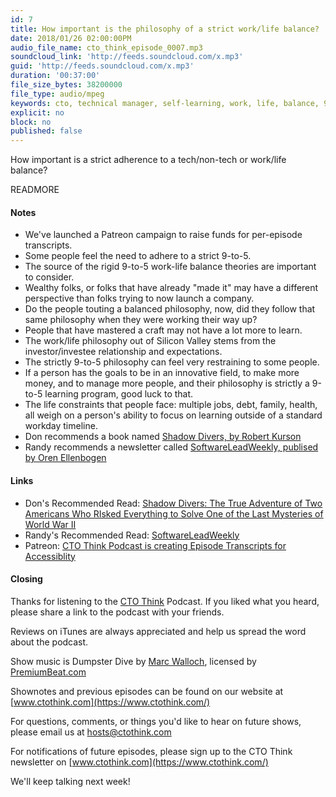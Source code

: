 ```yaml
---
id: 7
title: How important is the philosophy of a strict work/life balance?
date: 2018/01/26 02:00:00PM
audio_file_name: cto_think_episode_0007.mp3
soundcloud_link: 'http://feeds.soundcloud.com/x.mp3'
guid: 'http://feeds.soundcloud.com/x.mp3'
duration: '00:37:00'
file_size_bytes: 38200000
file_type: audio/mpeg
keywords: cto, technical manager, self-learning, work, life, balance, 9-to-5
explicit: no
block: no
published: false
---
```


How important is a strict adherence to a tech/non-tech or work/life balance?

READMORE

#### Notes

* We've launched a Patreon campaign to raise funds for per-episode transcripts.
* Some people feel the need to adhere to a strict 9-to-5.
* The source of the rigid 9-to-5 work-life balance theories are important to consider.
* Wealthy folks, or folks that have already "made it" may have a different perspective than folks trying to now launch a company.
* Do the people touting a balanced philosophy, now, did they follow that same philosophy when they were working their way up?
* People that have mastered a craft may not have a lot more to learn.
* The work/life philosophy out of Silicon Valley stems from the investor/investee relationship and expectations.
* The strictly 9-to-5 philosophy can feel very restraining to some people.
* If a person has the goals to be in an innovative field, to make more money, and to manage more people, and their philosophy is strictly a 9-to-5 learning program, good luck to that.
* The life constraints that people face: multiple jobs, debt, family, health, all weigh on a person's ability to focus on learning outside of a standard workday timeline.
* Don recommends a book named [Shadow Divers, by Robert Kurson]("https://www.amazon.com/gp/product/0739320831/ref=as_li_tl?ie=UTF8&camp=1789&creative=9325&creativeASIN=0739320831&linkCode=as2&tag=allaboardapps-20&linkId=7e895f36f4a157b186fc9d0f506cddd3")
* Randy recommends a newsletter called [SoftwareLeadWeekly, publised by Oren Ellenbogen](https://www.softwareleadweekly.com)

#### Links

* Don's Recommended Read: [Shadow Divers: The True Adventure of Two Americans Who RIsked Everything to Solve One of the Last Mysteries of World War II]("https://www.amazon.com/gp/product/0739320831/ref=as_li_tl?ie=UTF8&camp=1789&creative=9325&creativeASIN=0739320831&linkCode=as2&tag=allaboardapps-20&linkId=7e895f36f4a157b186fc9d0f506cddd3")
* Randy's Recommended Read: [SoftwareLeadWeekly](https://www.softwareleadweekly.com)
* Patreon: [CTO Think Podcast is creating Episode Transcripts for Accessiblity](https://www.patreon.com/ctothink)

#### Closing

Thanks for listening to the [CTO Think](https://www.ctothink.com) Podcast. If you liked what you heard, please share a link to the podcast with your friends.  

Reviews on iTunes are always appreciated and help us spread the word about the podcast.  

Show music is Dumpster Dive by [Marc Walloch](http://marcwalloch.com/), licensed by [PremiumBeat.com](https://www.premiumbeat.com)  

Shownotes and previous episodes can be found on our website at [www.ctothink.com](https://www.ctothink.com/)  

For questions, comments, or things you'd like to hear on future shows, please email us at [hosts@ctothink.com](mailto:hosts@ctothink.com)  

For notifications of future episodes, please sign up to the CTO Think newsletter on [www.ctothink.com](https://www.ctothink.com/)  

We'll keep talking next week!
